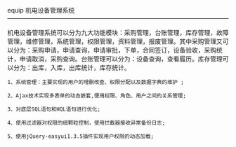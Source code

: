 equip 机电设备管理系统
————————————————————————————————————

机电设备管理系统可以分为九大功能模块：采购管理，台账管理，库存管理，故障管理，维修管理，系统管理，权限管理，资料管理，报废管理。其中采购管理又可以分为：采购申请，申请查询，申请审批，下单，合同签订，设备验收，采购统计，申请取消，采购查询。台账管理可以分为：设备查询，查看履历。库存管理可以分为：出库，入库，出库统计，库存统计。

    1、系统管理：主要实现的用户的增删改查、权限分配以及数据字典的维护 ;

    2、Ajax技术实现多表单的动态嵌套,便用权限、角色、用户之间的关系管理;

    3、对底层SQL语句和HQL语句进行优化;
    
    4、使用过滤器对权限的细颗粒控制，使用拦截器接收异常备份日志;
    
    5、使用jQuery-easyui1.3.5插件实现用户权限的动态加载;



